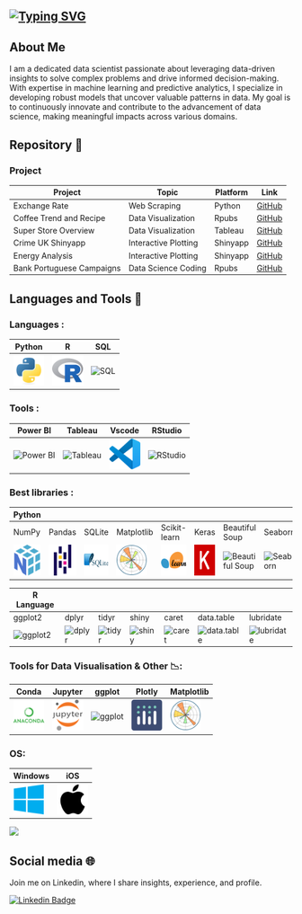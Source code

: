 ## [![Typing SVG](https://readme-typing-svg.herokuapp.com?multiline=true&width=500&lines=HELLO!&color=FFFFFF)](https://git.io/typing-svg)
## About Me    
I am a dedicated data scientist passionate about leveraging data-driven insights to solve complex problems and drive informed decision-making. With expertise in machine learning and predictive analytics, I specialize in developing robust models that uncover valuable patterns in data. My goal is to continuously innovate and contribute to the advancement of data science, making meaningful impacts across various domains.
       


## Repository 📁
 
### Project 

| Project                          | Topic                | Platform            | Link                                                           |
|----------------------------------|----------------------|---------------------|----------------------------------------------------------------|
| Exchange Rate                    | Web Scraping         | Python              | [GitHub](https://github.com/dimasrepo/Webscraping-Exchange-Rate_Python) |
| Coffee Trend and Recipe          | Data Visualization    | Rpubs               | [GitHub](https://github.com/dimasrepo/Coffe-Trend-and-Recipe_Rpubs) |
| Super Store Overview             | Data Visualization    | Tableau             | [GitHub](https://github.com/dimasrepo/Super-Store-Overview_Tableau) |
| Crime UK Shinyapp               | Interactive Plotting  | Shinyapp            | [GitHub](https://github.com/dimasrepo/Crime-UK-Shinyapp)     |
| Energy Analysis                  | Interactive Plotting  | Shinyapp            | [GitHub](https://github.com/dimasrepo/Energy-Analysis---Shinyapp) |
| Bank Portuguese Campaigns        | Data Science Coding   | Rpubs               | [GitHub](https://github.com/dimasrepo/Bank-Portuguese-Campaigns-Rpubs) |







## Languages and Tools 📖
<div>

### Languages :
| Python  | R        | SQL      |
|---------|----------|----------|
| <img src="https://github.com/devicons/devicon/blob/master/icons/python/python-original.svg" title="Python" alt="Python" width="55" height="55"/> | <img src="https://github.com/devicons/devicon/blob/master/icons/r/r-original.svg" title="R" alt="R" width="55" height="55"/> | <img src="https://png.pngtree.com/png-clipart/20240221/original/pngtree-uiux-app-logo-design-iconic-sql-database-business-photo-png-image_14376088.png" title="SQL" alt="SQL" width="55" height="55"/> |



### Tools :
| Power BI                           | Tableau                          | Vscode                             | RStudio                             |
|------------------------------------|----------------------------------|------------------------------------|--------------------------------------|
| <img src="https://upload.wikimedia.org/wikipedia/commons/c/cf/New_Power_BI_Logo.svg" title="Power BI" alt="Power BI" width="55" height="55"/> | <img src="https://upload.wikimedia.org/wikipedia/commons/4/4b/Tableau_Logo.png" title="Tableau" alt="Tableau" width="55" height="55"/> | <img src="https://github.com/devicons/devicon/blob/master/icons/vscode/vscode-original.svg" title="Vscode" alt="Vscode" width="55" height="55"/> | <img src="https://www.rstudio.com/wp-content/uploads/2018/10/RStudio-Logo-Flat.png" title="RStudio" alt="RStudio" width="55" height="55"/> |



  

### Best libraries :

| Python          |          |          |             |          |               |          |          |
|-----------------|----------|----------|-------------|----------|---------------|----------|----------|
| NumPy           | Pandas   | SQLite   | Matplotlib  | Scikit-learn | Keras       | Beautiful Soup | Seaborn | Requests |
| <img src="https://github.com/devicons/devicon/blob/master/icons/numpy/numpy-original.svg" alt="NumPy" width="55" height="55"/> | <img src="https://github.com/devicons/devicon/blob/master/icons/pandas/pandas-original.svg" alt="Pandas" width="55" height="55"/> | <img src="https://github.com/devicons/devicon/blob/master/icons/sqlite/sqlite-original-wordmark.svg" alt="SQLite" width="55" height="55"/> | <img src="https://github.com/devicons/devicon/blob/master/icons/matplotlib/matplotlib-original.svg" alt="Matplotlib" width="55" height="55"/> | <img src="https://github.com/devicons/devicon/blob/master/icons/scikitlearn/scikitlearn-original.svg" alt="Scikit-learn" width="55" height="55"/> | <img src="https://github.com/devicons/devicon/blob/master/icons/keras/keras-original.svg" alt="Keras" width="55" height="55"/> | <img src="https://datascientest.com/en/wp-content/uploads/sites/9/2024/01/beautiful-soup.png" alt="Beautiful Soup" width="80" height="50"/> | <img src="https://seaborn.pydata.org/_images/logo-tall-lightbg.svg" alt="Seaborn" width="55" height="55"/> | <img src="https://fr.python-requests.org/en/latest/_static/requests-sidebar.png" alt="Requests" width="55" height="55"/> |









| R Language |          |          |          |          |          |          |
|------------|----------|----------|----------|----------|----------|----------|
| ggplot2    | dplyr    | tidyr    | shiny    | caret    | data.table | lubridate |
| <img src="https://ggplot2.tidyverse.org/logo.png" title="ggplot2" alt="ggplot2" width="55" height="55"/> | <img src="https://dplyr.tidyverse.org/logo.png" title="dplyr" alt="dplyr" width="55" height="55"/> | <img src="https://tidyr.tidyverse.org/logo.png" title="tidyr" alt="tidyr" width="55" height="55"/> | <img src="https://bookdown.org/martin_shepperd/ModernDataBook/images/C6_ShinySticker.png" title="shiny" alt="shiny" width="55" height="55"/> | <img src="https://forum.posit.co/uploads/default/optimized/3X/6/3/639b244d305240ebbe76c5077baef563c884417f_2_500x500.jpeg" title="caret" alt="caret" width="55" height="55"/> | <img src="https://avatars.githubusercontent.com/u/7824179?s=200&v=4" title="data.table" alt="data.table" width="55" height="55"/> | <img src="https://lubridate.tidyverse.org/logo.png" title="lubridate" alt="lubridate" width="55" height="55"/> |











### Tools for Data Visualisation & Other 📉:

| Conda   | Jupyter  | ggplot   | Plotly   | Matplotlib |
|---------|----------|----------|----------|------------|
| <img src="https://github.com/devicons/devicon/blob/master/icons/anaconda/anaconda-original-wordmark.svg" title="Anaconda" alt="Conda" width="55" height="55"/> | <img src="https://github.com/devicons/devicon/blob/master/icons/jupyter/jupyter-original-wordmark.svg" title="Jupyter" alt="Jupyter" width="55" height="55"/> | <img src="https://ggplot2.tidyverse.org/logo.png" title="ggplot" alt="ggplot" width="55" height="55"/> | <img src="https://github.com/devicons/devicon/blob/master/icons/plotly/plotly-original.svg" title="plotly" alt="plotly" width="55" height="55"/> | <img src="https://github.com/devicons/devicon/blob/master/icons/matplotlib/matplotlib-original.svg" title="Matplotlib" alt="Matplotlib" width="55" height="55"/> |





### OS:

| Windows | iOS |
|----------|----------|
| <img src="https://github.com/devicons/devicon/blob/master/icons/windows8/windows8-original.svg" title="Windows" alt="Windows" width="55" height="55"/> | <img src="https://github.com/devicons/devicon/blob/master/icons/apple/apple-original.svg" title="iOS" alt="iOS" width="55" height="55"/> |

![](https://komarev.com/ghpvc/?username=dimasrepo)

## Social media 🌐    
Join me on Linkedin, where I share insights, experience, and profile. 

[![Linkedin Badge](https://img.shields.io/badge/LinkedIn-blue?style=for-the-badge&logo=linkedin&logoColor=white)](https://www.linkedin.com/in/dimas-a-11b184122/)





</div>
